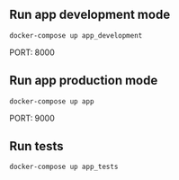 
## Run app development mode  
  
`docker-compose up app_development`

PORT: 8000
  
## Run app production mode  
  
`docker-compose up app`

PORT: 9000

## Run tests
  
`docker-compose up app_tests`
